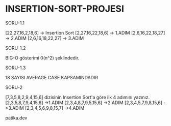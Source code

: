 # INSERTION-SORT-PROJESI


SORU-1.1

[22,27,16,2,18,6] -> Insertion Sort
[2,27,16,22,18,6] -> 1.ADIM
[2,6,16,22,18,27] -> 2.ADIM
[2,6,16,18,22,27] -> 3.ADIM 

SORU-1.2

BIG-O gösterimi 0(n^2) şeklindedir.

SORU-1.3

18 SAYISI AVERAGE CASE KAPSAMINDADIR


SORU-2

[7,3,5,8,2,9,4,15,6] dizisinin Insertion Sort'a göre ilk 4 adımını yazınız.
[2,3,5,8,7,9,4,15,6] ->1.ADIM
[2,3,4,8,7,9,5,15,6] ->2.ADIM
[2,3,4,5,7,9,8,15,6] ->3.ADIM
[2,3,4,5,6,9,8,15,7] ->4.ADIM


patika.dev
